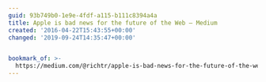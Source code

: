 ```yaml
---
guid: 93b749b0-1e9e-4fdf-a115-b111c8394a4a
title: Apple is bad news for the future of the Web — Medium
created: '2016-04-22T15:43:55+00:00'
changed: '2019-09-24T14:35:47+00:00'


bookmark_of: >-
  https://medium.com/@richtr/apple-is-bad-news-for-the-future-of-the-web-6027b000b0c4#.pybk5s4p1
---
```




